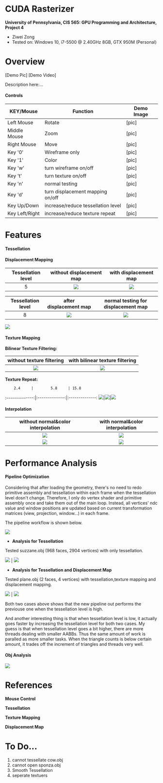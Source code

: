 CUDA Rasterizer
===============

**University of Pennsylvania, CIS 565: GPU Programming and Architecture, Project 4**

* Ziwei Zong
* Tested on: Windows 10, i7-5500 @ 2.40GHz 8GB, GTX 950M (Personal)

Overview
========================

[Demo Pic]
[Demo Video]

Description here:...

#### Controls

|  KEY/Mouse	|   Function						| Demo Image		|
|---------------|-----------------------------------|-------------------|
|Left Mouse		| Rotate							|  [pic]			|
|Middle Mouse	| Zoom								|  [pic]			|
|Right Mouse	| Move								|  [pic]			|
|Key '0'		| Wireframe only					|  [pic]			|
|Key '1'		|     Color							|  [pic]			|
|Key 'w'		| turn wireframe on/off				|  [pic]			|
|Key 't'		| turn texture on/off			    |  [pic]			|
|Key 'n'		|  normal testing					|  [pic]			|
|Key 'd'		| turn displacement mapping on/off  |  [pic]			|
|Key Up/Down	|increase/reduce tessellation level |  [pic]			|
|Key Left/Right	|increase/reduce texture repeat		|  [pic]			|

Features
========================

#### Tessellation

#### Displacement Mapping

Tessellation level	|without displacement map	|with displacement map
:------------------:|:-------------------------:|:-------------------:
		5			|![](img/tess_5_w.PNG)		|![](img/tess_5_d.PNG)

Tessellation level	|after displacement map		|normal testing for displacement map
:------------------:|:-------------------------:|:-------------------:
		8			|![](img/tess_8_.PNG)		|![](img/tess_8n.PNG)

![](img/DispGif.gif)

#### Texture Mapping

**Bilinear Texture Filtering:** 

without texture filtering	|with bilinear texture filtering
:--------------------------:|:-------------------------:
![](img/tex_nobi.PNG)		|![](img/tex_bi.PNG)

**Texture Repeat:** 

        2.4     |        5.8     | 15.8
:--------------:|:--------------:|:--------------:
![](img/UV0.PNG)|![](img/UV1.PNG)|![](img/UV2.PNG)



#### Interpolation

without normal&color interpolation	|with normal&color interpolation
:----------------------------------:|:-------------------------:
![](img/Cow_n_noInter.PNG)			|![](img/Cow_n_Inter.PNG)
![](img/Cow_c_noInter.PNG)			|![](img/Cow_c_Inter.PNG)

Performance Analysis
========================

#### Pipeline Optimization

Considering that after loading the geometry, there's no need to redo primitive assembly and tessellation within each frame when
 the tessellation level dosn't change. Therefore, I only do vertex shader and primitive assembly once and take them out of the main loop.
 Instead, all vertices' ndc value and window positions are updated based on current transformation matrices (view, projection, window...) in each frame.

 The pipeline workflow is shown below.

![](img/Pipeline.png)


* **Analysis for Tessellation**

Tested suzzane.obj (968 faces, 2904 vertices) with only tessellation.

![](img/Suzzane_tess2.PNG) | ![](img/tess_suzanne.png)

* **Analysis for Tessellation and Displacement Map**

Tested plane.obj (2 faces, 4 vertices) with tessellation,texture mapping and displacement mapping.

![](img/Plane_tess8.PNG) | ![](img/tess_plane.png)

Both two cases above shows that the new pipeline out performs the previouse one when the tessellation level is high.

And another interesting thing is that when tessellation level is low, it actually goes faster by increasing the tessellation level for both two cases.
My guess is that when tessellation level goes a bit higher, there are more threads dealing with smaller AABBs. 
Thus the same amount of work is paralled as more smaller tasks. When the triangle counts is below certain amount, it trades off the increment of triangles and threads very well.

#### Obj Analysis

![](img/Objs.png)

References
========================

**Mouse Control**

**Tessellation**

**Texture Mapping**

**Displacement Map**

To Do...
========================
1. cannot tessellate cow.obj
2. cannot open sponza.obj
3. Smooth Tessellation
4. seperate textuers